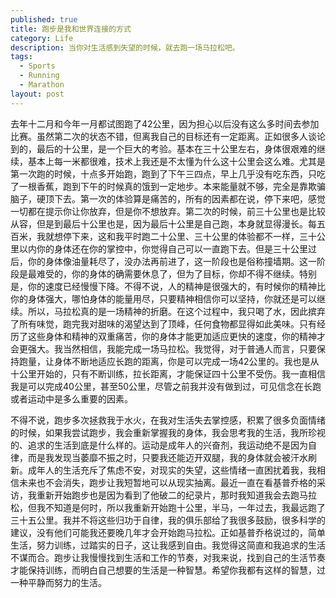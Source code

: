 ```yaml
---
published: true
title: 跑步是我和世界连接的方式
category: Life
description: 当你对生活感到失望的时候，就去跑一场马拉松吧。  
tags: 
  - Sports
  - Running
  - Marathon
layout: post
---
```

去年十二月和今年一月都试图跑了42公里，因为担心以后没有这么多时间去参加比赛。虽然第二次的状态不错，但离我自己的目标还有一定距离。正如很多人谈论到的，最后的十公里，是一个巨大的考验。基本在三十公里左右，身体很艰难的继续，基本上每一米都很难，技术上我还是不太懂为什么这十公里会这么难。尤其是第一次跑的时候，十点多开始跑，跑到了下午三四点，早上几乎没有吃东西，只吃了一根香蕉，跑到下午的时候真的饿到一定地步。本来能量就不够，完全是靠欺骗脑子，硬顶下去。第一次的体验算是痛苦的，所有的因素都在说，停下来吧，感觉一切都在提示你让你放弃，但是你不想放弃。第二次的时候，前三十公里也是比较从容，但是到最后十公里也是，因为最后十公里是自己跑，本身就显得漫长。每五百米，我就想停下来，这和我平时跑二十公里、三十公里的体验都不一样，三十公里以内你的身体还在你的掌控中，你觉得自己可以一直跑下去。但是三十公里过后，你的身体像油量耗尽了，没办法再前进了，这一阶段也是俗称撞墙期。这一阶段是最难受的，你的身体的确需要休息了，但为了目标，你却不得不继续。特别是，你的速度已经慢慢下降。不得不说，人的精神是很强大的，有时候你的精神比你的身体强大，哪怕身体的能量用尽，只要精神相信你可以坚持，你就还是可以继续。所以，马拉松真的是一场精神的折磨。在这个过程中，我只喝了水，因此摈弃了所有味觉，跑完我对甜味的渴望达到了顶峰，任何食物都显得如此美味。只有经历了这些身体和精神的双重痛苦，你的身体才能更加适应更快的速度，你的精神才会更强大。我当然相信，我能完成一场马拉松。我觉得，对于普通人而言，只要保持跑量，让身体不断地适应长跑的距离，你是可以完成一场42公里的。我也是从十公里开始的，只有不断训练，拉长距离，才能保证四十公里不受伤。我一直相信我是可以完成40公里，甚至50公里，尽管之前我并没有做到过，可见信念在长跑或者运动中是多么重要的因素。

不得不说，跑步多次拯救我于水火，在我对生活失去掌控感，积累了很多负面情绪的时候，如果我尝试跑步，我会重新掌握我的身体，我会思考我的生活，我所珍视的、追求的生活到底是什么样的。运动是成年人的兴奋剂，我运动绝不是因为自律，而是我发现当萎靡不振之时，只要我还能迈开双腿，我的身体就会被汗水刷新。成年人的生活充斥了焦虑不安，对现实的失望，这些情绪一直困扰着我，我相信未来也不会消失，跑步让我短暂地可以从现实抽离。最近一直在看基普乔格的采访，我重新开始跑步也是因为看到了他破二的纪录片，那时我知道我会去跑马拉松，但我不知道是何时，所以我重新开始跑十公里，半马，一年过去，我最远跑了三十五公里。我并不将这些归功于自律，我的俱乐部给了我很多鼓励，很多科学的建议，没有他们可能我还要晚几年才会开始跑马拉松。正如基普乔格说过的，简单生活，努力训练，过踏实的日子，这让我感到自由。我觉得这简直和我追求的生活不谋而合。跑步让我慢慢找到生活和工作的节奏，对我来说，找到自己的生活节奏才能保持训练，而明白自己想要的生活是一种智慧。希望你我都有这样的智慧，过一种平静而努力的生活。
